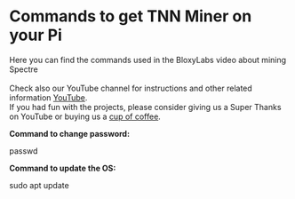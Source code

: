# Commands to get TNN Miner on your Pi
Here you can find the commands used in the BloxyLabs video about mining Spectre
<br>
<br>
Check also our YouTube channel for instructions and other related information [YouTube](https://www.youtube.com/@bloxylabs "YouTube").
<br>
If you had fun with the projects, please consider giving us a Super Thanks on YouTube or buying us a [cup of coffee](https://www.buymeacoffee.com/bloxylabs "cupofcoffee").

**Command to change password:**

<p>passwd</p>

**Command to update the OS:**

<p>sudo apt update</p>
